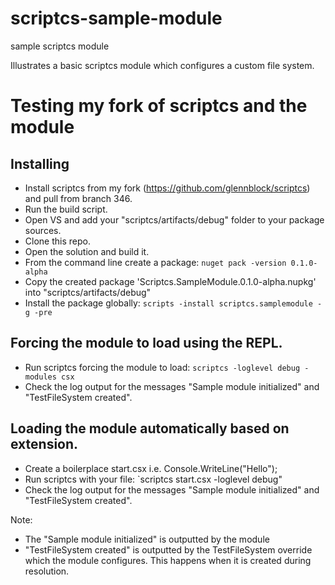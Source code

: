 scriptcs-sample-module
======================

sample scriptcs module

Illustrates a basic scriptcs module which configures a custom file system.

# Testing my fork of scriptcs and the module

## Installing
* Install scriptcs from my fork (https://github.com/glennblock/scriptcs) and pull from branch 346.
* Run the build script.
* Open VS and add your "scriptcs/artifacts/debug" folder to your package sources.
* Clone this repo.
* Open the solution and build it.
* From the command line create a package: `nuget pack -version 0.1.0-alpha`
* Copy the created package 'Scriptcs.SampleModule.0.1.0-alpha.nupkg' into "scriptcs/artifacts/debug"
* Install the package globally: `scripts -install scriptcs.samplemodule -g -pre`
 
## Forcing the module to load using the REPL.
* Run scriptcs forcing the module to load: `scriptcs -loglevel debug -modules csx`
* Check the log output for the messages "Sample module initialized" and "TestFileSystem created".

## Loading the module automatically based on extension.
* Create a boilerplace start.csx i.e. Console.WriteLine("Hello");
* Run scriptcs with your file: `scriptcs start.csx -loglevel debug"
* Check the log output for the messages "Sample module initialized" and "TestFileSystem created".

Note: 
* The "Sample module initialized" is outputted by the module 
* "TestFileSystem created" is outputted by the TestFileSystem override which the module configures. This happens when it is created during resolution.
